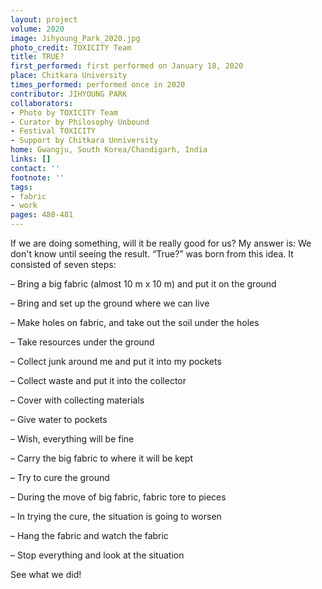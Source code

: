 ```yaml
---
layout: project
volume: 2020
image: Jihyoung_Park_2020.jpg
photo_credit: TOXICITY Team
title: TRUE?
first_performed: first performed on January 18, 2020
place: Chitkara University
times_performed: performed once in 2020
contributor: JIHYOUNG PARK
collaborators:
- Photo by TOXICITY Team
- Curator by Philosophy Unbound
- Festival TOXICITY
- Support by Chitkara Unniversity
home: Gwangju, South Korea/Chandigarh, India
links: []
contact: ''
footnote: ''
tags:
- fabric
- work
pages: 480-481
---
```

If we are doing something, will it be really good for us? My answer is: We don't know until seeing the result. “True?” was born from this idea. It consisted of seven steps:

– Bring a big fabric (almost 10 m x 10 m) and put it on the ground

– Bring and set up the ground where we can live

– Make holes on fabric, and take out the soil under the holes

– Take resources under the ground

– Collect junk around me and put it into my pockets

– Collect waste and put it into the collector

– Cover with collecting materials

– Give water to pockets

– Wish, everything will be fine

– Carry the big fabric to where it will be kept

– Try to cure the ground

– During the move of big fabric, fabric tore to pieces

– In trying the cure, the situation is going to worsen

– Hang the fabric and watch the fabric

– Stop everything and look at the situation

See what we did!